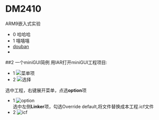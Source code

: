 # DM2410
ARM9嵌入式实验


- 0 哈哈哈    
- 1 嘻嘻嘻 
- [douban](wwww.douban.com)
- 


##2 一个miniGUI简例
用IAR打开miniGUI工程项目:     
- 1 ![菜单项](http://img3.douban.com/view/photo/large/public/p2239691074.jpg)   
- 2 ![选择](http://img5.douban.com/view/photo/large/public/p2239691076.jpg)     
          
          
选中工程，右键展开菜单，点选**option**项   
- 1 ![option](http://img5.douban.com/view/photo/large/public/p2239694336.jpg)   
选中左侧**Linker**项，勾选Override default,将文件替换成本工程.icf文件
- 2 ![icf](http://img3.douban.com/view/photo/large/public/p2239694340.jpg)
